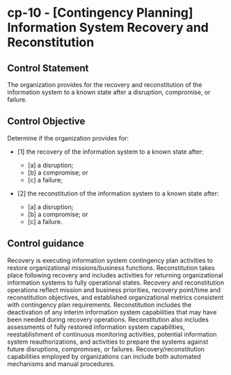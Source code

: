 # cp-10 - \[Contingency Planning\] Information System Recovery and Reconstitution

## Control Statement

The organization provides for the recovery and reconstitution of the information system to a known state after a disruption, compromise, or failure.

## Control Objective

Determine if the organization provides for:

- \[1\] the recovery of the information system to a known state after:

  - \[a\] a disruption;
  - \[b\] a compromise; or
  - \[c\] a failure;

- \[2\] the reconstitution of the information system to a known state after:

  - \[a\] a disruption;
  - \[b\] a compromise; or
  - \[c\] a failure.

## Control guidance

Recovery is executing information system contingency plan activities to restore organizational missions/business functions. Reconstitution takes place following recovery and includes activities for returning organizational information systems to fully operational states. Recovery and reconstitution operations reflect mission and business priorities, recovery point/time and reconstitution objectives, and established organizational metrics consistent with contingency plan requirements. Reconstitution includes the deactivation of any interim information system capabilities that may have been needed during recovery operations. Reconstitution also includes assessments of fully restored information system capabilities, reestablishment of continuous monitoring activities, potential information system reauthorizations, and activities to prepare the systems against future disruptions, compromises, or failures. Recovery/reconstitution capabilities employed by organizations can include both automated mechanisms and manual procedures.

